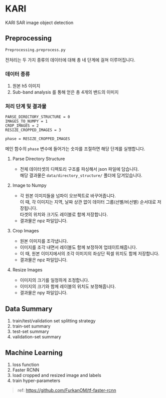 # KARI

KARI SAR image object detection

## Preprocessing

`Preprocessing.preprocess.py`

전처리는 두 가지 종류의 데이터에 대해 총 네 단계에 걸쳐 이루어집니다.

### 데이터 종류
1. 원본 h5 이미지
2. Sub-band analysis 를 통해 얻은 총 4개의 밴드의 이미지

### 처리 단계 및 결과물
```
PARSE_DIRECTORY_STRUCTURE = 0
IMAGES_TO_NUMPY = 1
CROP_IMAGES = 2
RESIZE_CROPPED_IMAGES = 3

phase = RESIZE_CROPPED_IMAGES
```
메인 함수의 `phase` 변수에 들어가는 숫자를 조절하면 해당 단계를 실행합니다.
1. Parse Directory Structure
    - 전체 데이터셋의 디렉토리 구조를 파싱해서 json 파일에 담습니다.
      </br> 해당 결과물은 `data/directory_structure/` 폴더에 담겨있습니다.
      
2. Image to Numpy
    - 각 원본 이미지들을 넘파이 오브젝트로 바꾸어줍니다.
      </br> 이 때, 각 이미지는 지역, 날짜 상관 없이 데이터 그룹(선별/비선별) 순서대로 저장됩니다.
      </br> 타겟의 위치와 크기도 레이블로 함께 저장합니다.
    - 결과물은 npz 파일입니다.
    
3. Crop Images
    - 원본 이미지를 조각냅니다.
    - 이미지를 조각 내면서 레이블도 함께 보정하여 업데이트해줍니다.
    - 이 때, 원본 이미지에서의 조각 이미지의 좌상단 픽셀 위치도 함께 저장합니다.
    - 결과물은 npz 파일입니다.
    
4. Resize Images
    - 이미지의 크기를 일정하게 조정합니다.
    - 이미지의 크기와 함께 레이블의 위치도 보정해줍니다.
    - 결과물은 npy 파일입니다.
    
## Data Summary

1. train/test/validation set splitting strategy
2. train-set summary
3. test-set summary
4. validation-set summary

## Machine Learning

1. loss function
2. Faster RCNN
3. load cropped and resized image and labels
4. train hyper-parameters

> ref: https://github.com/FurkanOM/tf-faster-rcnn
